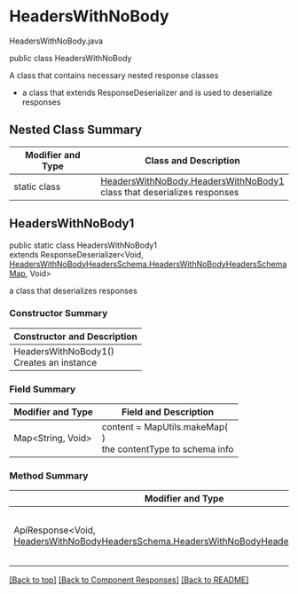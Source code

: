 # HeadersWithNoBody
HeadersWithNoBody.java

public class HeadersWithNoBody

A class that contains necessary nested response classes
- a class that extends ResponseDeserializer and is used to deserialize responses

## Nested Class Summary
| Modifier and Type | Class and Description |
| ----------------- | --------------------- |
| static class | [HeadersWithNoBody.HeadersWithNoBody1](#headerswithnobody1)<br>class that deserializes responses |

## HeadersWithNoBody1
public static class HeadersWithNoBody1<br>
extends ResponseDeserializer<Void, [HeadersWithNoBodyHeadersSchema.HeadersWithNoBodyHeadersSchemaMap](../../components/responses/headerswithnobody/HeadersWithNoBodyHeadersSchema.md#headerswithnobodyheadersschemamap), Void>

a class that deserializes responses

### Constructor Summary
| Constructor and Description |
| --------------------------- |
| HeadersWithNoBody1()<br>Creates an instance |

### Field Summary
| Modifier and Type | Field and Description |
| ----------------- | --------------------- |
| Map<String, Void> | content =  MapUtils.makeMap(<br>)<br>the contentType to schema info |

### Method Summary
| Modifier and Type | Method and Description |
| ----------------- | ---------------------- |
| ApiResponse<Void, [HeadersWithNoBodyHeadersSchema.HeadersWithNoBodyHeadersSchemaMap](../../components/responses/headerswithnobody/HeadersWithNoBodyHeadersSchema.md#headerswithnobodyheadersschemamap)> | deserialize(HttpResponse<byte[]> response, SchemaConfiguration configuration)<br>called by endpoint when deserialize responses |

[[Back to top]](#top) [[Back to Component Responses]](../../../README.md#Component-Responses) [[Back to README]](../../../README.md)
